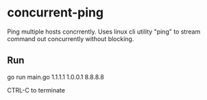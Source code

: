# concurrent-ping
Ping multiple hosts concrrently. 
Uses linux cli utility "ping" to stream command out concurrently without blocking.

## Run

go run main.go 1.1.1.1 1.0.0.1 8.8.8.8

CTRL-C to terminate
